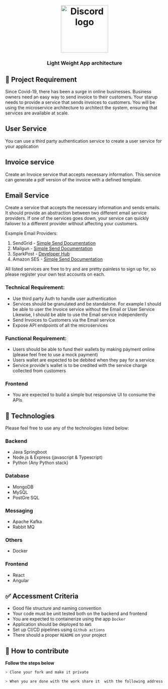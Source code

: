 <h1 align="center">
	<img alt="Discord logo" src="https://github.com/ExquisAppFactory/lightweight/blob/master/assets/monorepo.svg" height="150px" width="150px" />
</h1>

<h3 align="center">
  Light Weight App architecture
</h3>

## 📝 Project Requirement

Since Covid-19, there has been a surge in online businesses. Business owners need an easy way to send invoice to their customers.
Your starup needs to provide a service that sends invoices to customers. You will be using the microservice architecture to architect
the system, ensuring that services are available at scale.

## User Service

You can use a third party authentication service to create a user service for your application

## Invoice service

Create an Invoice service that accepts necessary information. This service can generate a pdf version of the invoice with a defined template.

## Email Service

Create a service that accepts the necessary information and sends emails. It should provide an abstraction between two different email service providers. If one of the services goes down, your service can quickly failover to a different provider without affecting your customers.

Example Email Providers:

1. SendGrid - [Simple Send Documentation](https://sendgrid.com/docs/API_Reference/Web_API/mail.html)
2. Mailgun - [Simple Send Documentation](http://documentation.mailgun.com/quickstart.html#sending-messages)
3. SparkPost - [Developer Hub](https://developers.sparkpost.com/)
4. Amazon SES - [Simple Send Documentation](http://docs.aws.amazon.com/ses/latest/APIReference/API_SendEmail.html)

All listed services are free to try and are pretty painless to sign up for, so please register your own test accounts on each.

### Technical Requirement:

- Use third party Auth to handle user authentication
- Services should be granulated and be standalone. For example I should be able to user the Invoice service without the Email or User Service
  Likewise, I should be able to use the Email service independently
- Send Invoices to Customers via the Email service
- Expose API endpoints of all the microservices

### Functional Requirement:

- Users should be able to fund their wallets by making payment online (please feel free to use a mock payment)
- Users wallet are expected to be debited when they pay for a service
- Service provide's wallet is to be credited with the service charge collected from customers

### Frontend

- You are expected to build a simple but responsive UI to consume the APIs

## 🚀 Technologies

Please feel free to use any of the technologies listed below:

### Backend

- Java Springboot
- Node.js & Express (javascript & Typescript)
- Python (Any Python stack)

### Database

- MongoDB
- MySQL
- PostGre SQL

### Messaging

- Apache Kafka
- Rabbit MQ

### Others

- Docker

### Frontend

- React
- Angular

## ✅ Accessment Criteria

- Good file structure and naming convention
- Your code must be unit tested both on the backend and frontend
- You are expected to containerize using the app `Docker`
- Application should be deployed to `AWS`
- Set up CI/CD pipelines using `Github actions`
- There should a proper `README` on your project

## 🤔 How to contribute

**Follow the steps below**

```bash
> Clone your fork and make it private

> When you are done with the work share it  with the following address

```
